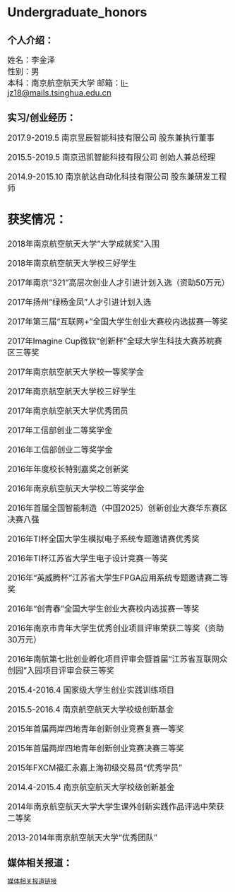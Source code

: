 # Undergraduate_honors
## 个人介绍：
<font size=4>

姓名：李金泽  
性别：男  
本科：南京航空航天大学 
邮箱：li-jz18@mails.tsinghua.edu.cn 
</font>

## 实习/创业经历：
<font size=4>

2017.9-2019.5 南京昱辰智能科技有限公司 股东兼执行董事

2015.5-2019.5 南京迅凯智能科技有限公司 创始人兼总经理

2014.9-2015.10 南京航达自动化科技有限公司 股东兼研发工程师

## 获奖情况：
2018年南京航空航天大学“大学成就奖”入围

2018年南京航空航天大学校三好学生

2017年南京“321”高层次创业人才引进计划入选（资助50万元）

2017年扬州“绿杨金凤”人才引进计划入选

2017年第三届“互联网+”全国大学生创业大赛校内选拔赛一等奖

2017年Imagine Cup微软“创新杯”全球大学生科技大赛苏皖赛区三等奖

2017年南京航空航天大学校一等奖学金

2017年南京航空航天大学校三好学生

2017年南京航空航天大学优秀团员

2017年工信部创业二等奖学金

2016年工信部创业二等奖学金

2016年年度校长特别嘉奖之创新奖

2016年南京航空航天大学校二等奖学金

2016年首届全国智能制造（中国2025）创新创业大赛华东赛区决赛八强

2016年TI杯全国大学生模拟电子系统专题邀请赛优秀奖

2016年TI杯江苏省大学生电子设计竞赛一等奖

2016年“英威腾杯”江苏省大学生FPGA应用系统专题邀请赛二等奖

2016年“创青春”全国大学生创业大赛校内选拔赛一等奖

2016年南京市青年大学生优秀创业项目评审荣获二等奖（资助30万元）

2016年南航第七批创业孵化项目评审会暨首届“江苏省互联网众创园”入园项目评审会获三等奖

2015.4-2016.4 国家级大学生创业实践训练项目

2015.5-2016.4 南京航空航天大学校级创新基金

2015年首届两岸四地青年创新创业竞赛复赛一等奖

2015年首届两岸四地青年创新创业竞赛决赛三等奖

2015年FXCM福汇永嘉上海初级交易员“优秀学员”

2014.4-2015.4 南京航空航天大学校级创新基金

2014年南京航空航天大学大学生课外创新实践作品评选中荣获二等奖

2013-2014年南京航空航天大学“优秀团队”
</font>
## 媒体相关报道：
[媒体相关报道链接](http://k.sina.com.cn/article_6364135375_17b54ffcf00100581r.html?cre=tianyi&mod=pcpager_focus&loc=4&r=9&doct=0&rfunc=100&tj=none&tr=9)



